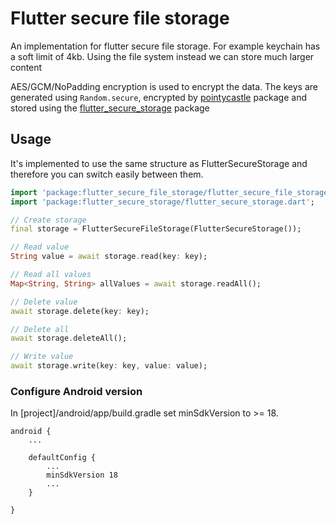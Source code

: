 # Flutter secure file storage

An implementation for flutter secure file storage. For example keychain has a soft limit of 4kb. Using the file system instead we can store much larger content

AES/GCM/NoPadding encryption is used to encrypt the data. The keys are generated using `Random.secure`, encrypted by [pointycastle](https://pub.dev/packages/pointycastle) package and stored using the [flutter_secure_storage](https://pub.dev/packages/flutter_secure_storage) package

## Usage

It's implemented to use the same structure as FlutterSecureStorage and therefore you can switch easily between them.

```dart
import 'package:flutter_secure_file_storage/flutter_secure_file_storage.dart';
import 'package:flutter_secure_storage/flutter_secure_storage.dart';

// Create storage
final storage = FlutterSecureFileStorage(FlutterSecureStorage());

// Read value
String value = await storage.read(key: key);

// Read all values
Map<String, String> allValues = await storage.readAll();

// Delete value
await storage.delete(key: key);

// Delete all
await storage.deleteAll();

// Write value
await storage.write(key: key, value: value);
```

### Configure Android version 
In [project]/android/app/build.gradle set minSdkVersion to >= 18.

```
android {
    ...

    defaultConfig {
        ...
        minSdkVersion 18
        ...
    }

}
```